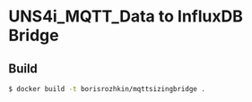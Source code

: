 # UNS4i_MQTT_Data to InfluxDB Bridge

## Build

```sh
$ docker build -t borisrozhkin/mqttsizingbridge .


